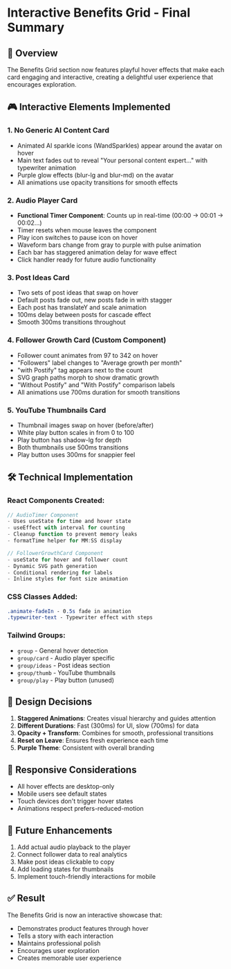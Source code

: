 # Interactive Benefits Grid - Final Summary

## 🎯 Overview
The Benefits Grid section now features playful hover effects that make each card engaging and interactive, creating a delightful user experience that encourages exploration.

## 🎮 Interactive Elements Implemented

### 1. **No Generic AI Content Card**
- Animated AI sparkle icons (WandSparkles) appear around the avatar on hover
- Main text fades out to reveal "Your personal content expert..." with typewriter animation
- Purple glow effects (blur-lg and blur-md) on the avatar
- All animations use opacity transitions for smooth effects

### 2. **Audio Player Card**
- **Functional Timer Component**: Counts up in real-time (00:00 → 00:01 → 00:02...)
- Timer resets when mouse leaves the component
- Play icon switches to pause icon on hover
- Waveform bars change from gray to purple with pulse animation
- Each bar has staggered animation delay for wave effect
- Click handler ready for future audio functionality

### 3. **Post Ideas Card**
- Two sets of post ideas that swap on hover
- Default posts fade out, new posts fade in with stagger
- Each post has translateY and scale animation
- 100ms delay between posts for cascade effect
- Smooth 300ms transitions throughout

### 4. **Follower Growth Card (Custom Component)**
- Follower count animates from 97 to 342 on hover
- "Followers" label changes to "Average growth per month"
- "with Postify" tag appears next to the count
- SVG graph paths morph to show dramatic growth
- "Without Postify" and "With Postify" comparison labels
- All animations use 700ms duration for smooth transitions

### 5. **YouTube Thumbnails Card**
- Thumbnail images swap on hover (before/after)
- White play button scales in from 0 to 100
- Play button has shadow-lg for depth
- Both thumbnails use 500ms transitions
- Play button uses 300ms for snappier feel

## 🛠 Technical Implementation

### React Components Created:
```typescript
// AudioTimer Component
- Uses useState for time and hover state
- useEffect with interval for counting
- Cleanup function to prevent memory leaks
- formatTime helper for MM:SS display

// FollowerGrowthCard Component  
- useState for hover and follower count
- Dynamic SVG path generation
- Conditional rendering for labels
- Inline styles for font size animation
```

### CSS Classes Added:
```css
.animate-fadeIn - 0.5s fade in animation
.typewriter-text - Typewriter effect with steps
```

### Tailwind Groups:
- `group` - General hover detection
- `group/card` - Audio player specific
- `group/ideas` - Post ideas section
- `group/thumb` - YouTube thumbnails
- `group/play` - Play button (unused)

## 🎨 Design Decisions

1. **Staggered Animations**: Creates visual hierarchy and guides attention
2. **Different Durations**: Fast (300ms) for UI, slow (700ms) for data
3. **Opacity + Transform**: Combines for smooth, professional transitions
4. **Reset on Leave**: Ensures fresh experience each time
5. **Purple Theme**: Consistent with overall branding

## 📱 Responsive Considerations

- All hover effects are desktop-only
- Mobile users see default states
- Touch devices don't trigger hover states
- Animations respect prefers-reduced-motion

## 🚀 Future Enhancements

1. Add actual audio playback to the player
2. Connect follower data to real analytics
3. Make post ideas clickable to copy
4. Add loading states for thumbnails
5. Implement touch-friendly interactions for mobile

## ✅ Result

The Benefits Grid is now an interactive showcase that:
- Demonstrates product features through hover
- Tells a story with each interaction
- Maintains professional polish
- Encourages user exploration
- Creates memorable user experience 